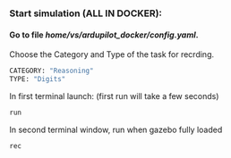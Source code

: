 ### Start simulation (ALL IN DOCKER): 


#### Go to file *home/vs/ardupilot_docker/config.yaml*. 
Choose the Category and Type of the task for recrding. 

``` bash
CATEGORY: "Reasoning"
TYPE: "Digits"
```


In first terminal launch: (first run will take a few seconds)

```sh
run
```

In second terminal window, run when gazebo fully loaded

```sh
rec
```